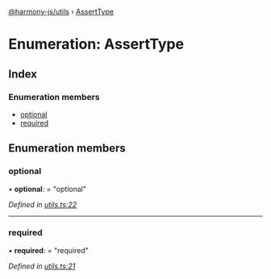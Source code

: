 [@harmony-js/utils](../globals.md) › [AssertType](asserttype.md)

# Enumeration: AssertType

## Index

### Enumeration members

* [optional](asserttype.md#optional)
* [required](asserttype.md#required)

## Enumeration members

###  optional

• **optional**: = "optional"

*Defined in [utils.ts:22](https://github.com/FireStack-Lab/Harmony-sdk-core/blob/1e63f5a/packages/harmony-utils/src/utils.ts#L22)*

___

###  required

• **required**: = "required"

*Defined in [utils.ts:21](https://github.com/FireStack-Lab/Harmony-sdk-core/blob/1e63f5a/packages/harmony-utils/src/utils.ts#L21)*

